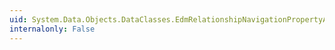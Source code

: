 ```yaml
---
uid: System.Data.Objects.DataClasses.EdmRelationshipNavigationPropertyAttribute.RelationshipName
internalonly: False
---
```

